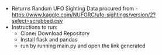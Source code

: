 - Returns Random UFO Sighting Data procured from - https://www.kaggle.com/NUFORC/ufo-sightings/version/2?select=scrubbed.csv
- Instructions to run:
    - Clone/ Download Repository
    - Install flask and pandas
    - run by running main.py and open the link generated